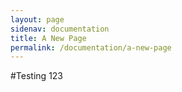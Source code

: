 ```yaml
---
layout: page
sidenav: documentation
title: A New Page
permalink: /documentation/a-new-page
---
```

#Testing 123
